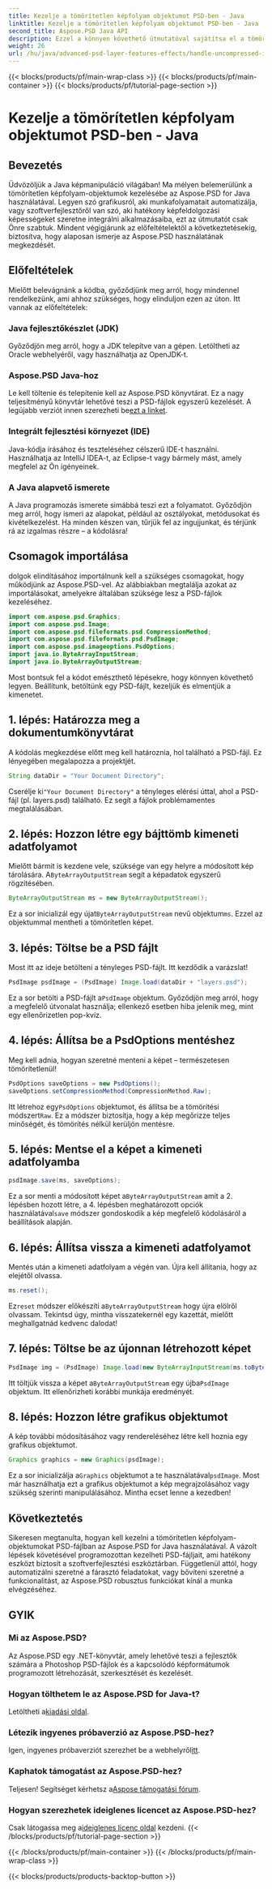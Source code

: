 ```yaml
---
title: Kezelje a tömörítetlen képfolyam objektumot PSD-ben - Java
linktitle: Kezelje a tömörítetlen képfolyam objektumot PSD-ben - Java
second_title: Aspose.PSD Java API
description: Ezzel a könnyen követhető útmutatóval sajátítsa el a tömörítetlen képfolyamok kezelését PSD-ben az Aspose.PSD for Java segítségével. Tökéletes fejlesztőknek és tervezőknek.
weight: 26
url: /hu/java/advanced-psd-layer-features-effects/handle-uncompressed-image-stream-object-psd/
---
```


{{< blocks/products/pf/main-wrap-class >}}
{{< blocks/products/pf/main-container >}}
{{< blocks/products/pf/tutorial-page-section >}}

# Kezelje a tömörítetlen képfolyam objektumot PSD-ben - Java

## Bevezetés
Üdvözöljük a Java képmanipuláció világában! Ma mélyen belemerülünk a tömörítetlen képfolyam-objektumok kezelésébe az Aspose.PSD for Java használatával. Legyen szó grafikusról, aki munkafolyamatait automatizálja, vagy szoftverfejlesztőről van szó, aki hatékony képfeldolgozási képességeket szeretne integrálni alkalmazásaiba, ezt az útmutatót csak Önre szabtuk. Mindent végigjárunk az előfeltételektől a következtetésekig, biztosítva, hogy alaposan ismerje az Aspose.PSD használatának megkezdését.
## Előfeltételek
Mielőtt belevágnánk a kódba, győződjünk meg arról, hogy mindennel rendelkezünk, ami ahhoz szükséges, hogy elinduljon ezen az úton. Itt vannak az előfeltételek:
### Java fejlesztőkészlet (JDK)
Győződjön meg arról, hogy a JDK telepítve van a gépen. Letöltheti az Oracle webhelyéről, vagy használhatja az OpenJDK-t.
### Aspose.PSD Java-hoz
 Le kell töltenie és telepítenie kell az Aspose.PSD könyvtárat. Ez a nagy teljesítményű könyvtár lehetővé teszi a PSD-fájlok egyszerű kezelését. A legújabb verziót innen szerezheti be[ezt a linket](https://releases.aspose.com/psd/java/).
### Integrált fejlesztési környezet (IDE)
Java-kódja írásához és teszteléséhez célszerű IDE-t használni. Használhatja az IntelliJ IDEA-t, az Eclipse-t vagy bármely mást, amely megfelel az Ön igényeinek.
### A Java alapvető ismerete
A Java programozás ismerete simábbá teszi ezt a folyamatot. Győződjön meg arról, hogy ismeri az alapokat, például az osztályokat, metódusokat és kivételkezelést.
Ha minden készen van, tűrjük fel az ingujjunkat, és térjünk rá az izgalmas részre – a kódolásra!
## Csomagok importálása
dolgok elindításához importálnunk kell a szükséges csomagokat, hogy működjünk az Aspose.PSD-vel. Az alábbiakban megtalálja azokat az importálásokat, amelyekre általában szüksége lesz a PSD-fájlok kezeléséhez.
```java
import com.aspose.psd.Graphics;
import com.aspose.psd.Image;
import com.aspose.psd.fileformats.psd.CompressionMethod;
import com.aspose.psd.fileformats.psd.PsdImage;
import com.aspose.psd.imageoptions.PsdOptions;
import java.io.ByteArrayInputStream;
import java.io.ByteArrayOutputStream;
```
Most bontsuk fel a kódot emészthető lépésekre, hogy könnyen követhető legyen. Beállítunk, betöltünk egy PSD-fájlt, kezeljük és elmentjük a kimenetet. 
## 1. lépés: Határozza meg a dokumentumkönyvtárat
A kódolás megkezdése előtt meg kell határoznia, hol található a PSD-fájl. Ez lényegében megalapozza a projektjét. 
```java
String dataDir = "Your Document Directory";
```
 Cserélje ki`"Your Document Directory"` a tényleges elérési úttal, ahol a PSD-fájl (pl. layers.psd) található. Ez segít a fájlok problémamentes megtalálásában.
## 2. lépés: Hozzon létre egy bájttömb kimeneti adatfolyamot
 Mielőtt bármit is kezdene vele, szüksége van egy helyre a módosított kép tárolására. A`ByteArrayOutputStream` segít a képadatok egyszerű rögzítésében.
```java
ByteArrayOutputStream ms = new ByteArrayOutputStream();
```
 Ez a sor inicializál egy újat`ByteArrayOutputStream` nevű objektum`ms`. Ezzel az objektummal mentheti a tömörítetlen képet.
## 3. lépés: Töltse be a PSD fájlt
Most itt az ideje betölteni a tényleges PSD-fájlt. Itt kezdődik a varázslat!
```java
PsdImage psdImage = (PsdImage) Image.load(dataDir + "layers.psd");
```
Ez a sor betölti a PSD-fájlt a`PsdImage` objektum. Győződjön meg arról, hogy a megfelelő útvonalat használja; ellenkező esetben hiba jelenik meg, mint egy ellenőrizetlen pop-kvíz.
## 4. lépés: Állítsa be a PsdOptions mentéshez
Meg kell adnia, hogyan szeretné menteni a képet – természetesen tömörítetlenül!
```java
PsdOptions saveOptions = new PsdOptions();
saveOptions.setCompressionMethod(CompressionMethod.Raw);
```
 Itt létrehoz egy`PsdOptions` objektumot, és állítsa be a tömörítési módszert`Raw`. Ez a módszer biztosítja, hogy a kép megőrizze teljes minőségét, és tömörítés nélkül kerüljön mentésre.
## 5. lépés: Mentse el a képet a kimeneti adatfolyamba
```java
psdImage.save(ms, saveOptions);
```
 Ez a sor menti a módosított képet a`ByteArrayOutputStream` amit a 2. lépésben hozott létre, a 4. lépésben meghatározott opciók használatával`save` módszer gondoskodik a kép megfelelő kódolásáról a beállítások alapján.
## 6. lépés: Állítsa vissza a kimeneti adatfolyamot
Mentés után a kimeneti adatfolyam a végén van. Újra kell állítania, hogy az elejétől olvassa.
```java
ms.reset();
```
 Ez`reset` módszer előkészíti a`ByteArrayOutputStream` hogy újra elölről olvassam. Tekintsd úgy, mintha visszatekernél egy kazettát, mielőtt meghallgatnád kedvenc dalodat!
## 7. lépés: Töltse be az újonnan létrehozott képet
```java
PsdImage img = (PsdImage) Image.load(new ByteArrayInputStream(ms.toByteArray()));
```
 Itt töltjük vissza a képet a`ByteArrayOutputStream` egy újba`PsdImage` objektum. Itt ellenőrizheti korábbi munkája eredményét.
## 8. lépés: Hozzon létre grafikus objektumot
A kép további módosításához vagy rendereléséhez létre kell hoznia egy grafikus objektumot.
```java
Graphics graphics = new Graphics(psdImage);
```
 Ez a sor inicializálja a`Graphics` objektumot a te használatával`psdImage`. Most már használhatja ezt a grafikus objektumot a kép megrajzolásához vagy szükség szerinti manipulálásához. Mintha ecset lenne a kezedben!
## Következtetés 
Sikeresen megtanulta, hogyan kell kezelni a tömörítetlen képfolyam-objektumokat PSD-fájlban az Aspose.PSD for Java használatával. A vázolt lépések követésével programozottan kezelheti PSD-fájljait, ami hatékony eszközt biztosít a szoftverfejlesztési eszköztárban. Függetlenül attól, hogy automatizálni szeretné a fárasztó feladatokat, vagy bővíteni szeretné a funkcionalitást, az Aspose.PSD robusztus funkciókat kínál a munka elvégzéséhez.
## GYIK
### Mi az Aspose.PSD?
Az Aspose.PSD egy .NET-könyvtár, amely lehetővé teszi a fejlesztők számára a Photoshop PSD-fájlok és a kapcsolódó képformátumok programozott létrehozását, szerkesztését és kezelését.
### Hogyan tölthetem le az Aspose.PSD for Java-t?
 Letöltheti a[kiadási oldal](https://releases.aspose.com/psd/java/).
### Létezik ingyenes próbaverzió az Aspose.PSD-hez?
 Igen, ingyenes próbaverziót szerezhet be a webhelyről[itt](https://releases.aspose.com/).
### Kaphatok támogatást az Aspose.PSD-hez?
 Teljesen! Segítséget kérhetsz a[Aspose támogatási fórum](https://forum.aspose.com/c/psd/34).
### Hogyan szerezhetek ideiglenes licencet az Aspose.PSD-hez?
 Csak látogassa meg a[ideiglenes licenc oldal](https://purchase.aspose.com/temporary-license/) kezdeni.
{{< /blocks/products/pf/tutorial-page-section >}}

{{< /blocks/products/pf/main-container >}}
{{< /blocks/products/pf/main-wrap-class >}}

{{< blocks/products/products-backtop-button >}}
